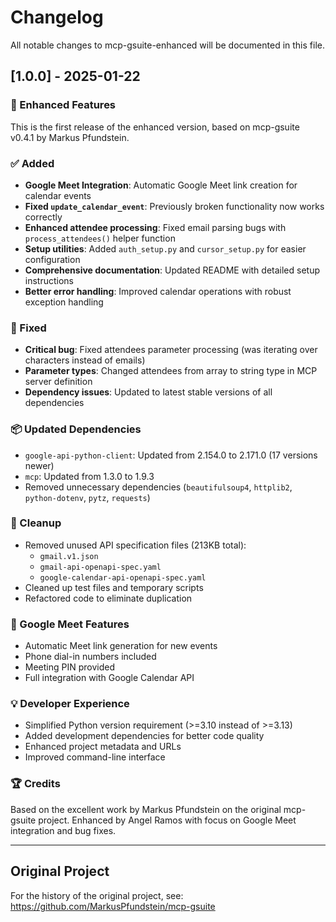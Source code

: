 # Changelog

All notable changes to mcp-gsuite-enhanced will be documented in this file.

## [1.0.0] - 2025-01-22

### 🎯 Enhanced Features
This is the first release of the enhanced version, based on mcp-gsuite v0.4.1 by Markus Pfundstein.

### ✅ Added
- **Google Meet Integration**: Automatic Google Meet link creation for calendar events
- **Fixed `update_calendar_event`**: Previously broken functionality now works correctly
- **Enhanced attendee processing**: Fixed email parsing bugs with `process_attendees()` helper function
- **Setup utilities**: Added `auth_setup.py` and `cursor_setup.py` for easier configuration
- **Comprehensive documentation**: Updated README with detailed setup instructions
- **Better error handling**: Improved calendar operations with robust exception handling

### 🔧 Fixed
- **Critical bug**: Fixed attendees parameter processing (was iterating over characters instead of emails)
- **Parameter types**: Changed attendees from array to string type in MCP server definition
- **Dependency issues**: Updated to latest stable versions of all dependencies

### 📦 Updated Dependencies
- `google-api-python-client`: Updated from 2.154.0 to 2.171.0 (17 versions newer)
- `mcp`: Updated from 1.3.0 to 1.9.3
- Removed unnecessary dependencies (`beautifulsoup4`, `httplib2`, `python-dotenv`, `pytz`, `requests`)

### 🧹 Cleanup
- Removed unused API specification files (213KB total):
  - `gmail.v1.json`
  - `gmail-api-openapi-spec.yaml` 
  - `google-calendar-api-openapi-spec.yaml`
- Cleaned up test files and temporary scripts
- Refactored code to eliminate duplication

### 🎪 Google Meet Features
- Automatic Meet link generation for new events
- Phone dial-in numbers included
- Meeting PIN provided
- Full integration with Google Calendar API

### 💡 Developer Experience
- Simplified Python version requirement (>=3.10 instead of >=3.13)
- Added development dependencies for better code quality
- Enhanced project metadata and URLs
- Improved command-line interface

### 🏆 Credits
Based on the excellent work by Markus Pfundstein on the original mcp-gsuite project.
Enhanced by Angel Ramos with focus on Google Meet integration and bug fixes.

---

## Original Project
For the history of the original project, see: https://github.com/MarkusPfundstein/mcp-gsuite 